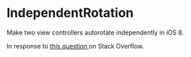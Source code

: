 # IndependentRotation

Make two view controllers autorotate independently in iOS 8.

In response to [this question ](http://stackoverflow.com/questions/28278072/force-ios-view-to-not-rotate-while-still-allowing-child-to-rotate]) on Stack Overflow.
